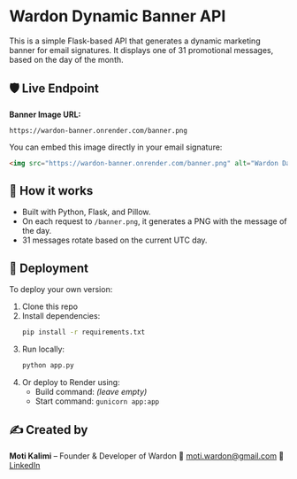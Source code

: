 # Wardon Dynamic Banner API

This is a simple Flask-based API that generates a dynamic marketing banner for email signatures.
It displays one of 31 promotional messages, based on the day of the month.

## 🛡️ Live Endpoint

**Banner Image URL:**
```
https://wardon-banner.onrender.com/banner.png
```

You can embed this image directly in your email signature:
```html
<img src="https://wardon-banner.onrender.com/banner.png" alt="Wardon Daily Message">
```

## 🚀 How it works
- Built with Python, Flask, and Pillow.
- On each request to `/banner.png`, it generates a PNG with the message of the day.
- 31 messages rotate based on the current UTC day.

## 🔧 Deployment

To deploy your own version:
1. Clone this repo
2. Install dependencies:
   ```bash
   pip install -r requirements.txt
   ```
3. Run locally:
   ```bash
   python app.py
   ```
4. Or deploy to Render using:
   - Build command: *(leave empty)*
   - Start command: `gunicorn app:app`

## ✍️ Created by
**Moti Kalimi** – Founder & Developer of Wardon
📩 moti.wardon@gmail.com
🔗 [LinkedIn](https://www.linkedin.com/in/moti-kalimi)
